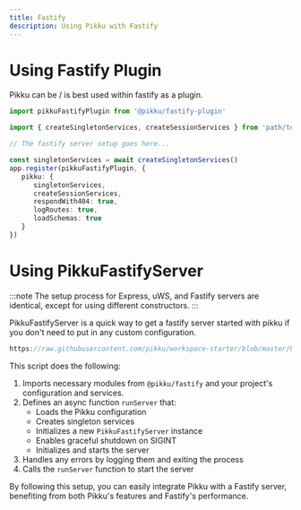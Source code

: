 ```yaml
---
title: Fastify
description: Using Pikku with Fastify
---
```


# Using Fastify Plugin

Pikku can be / is best used within fastify as a plugin.

```typescript title="Fastify plugin"
import pikkuFastifyPlugin from '@pikku/fastify-plugin'

import { createSingletonServices, createSessionServices } from 'path/to/pikku-bootstrap.ts'

// The fastify server setup goes here...

const singletonServices = await createSingletonServices()
app.register(pikkuFastifyPlugin, {
   pikku: {
      singletonServices,
      createSessionServices,
      respondWith404: true,
      logRoutes: true,
      loadSchemas: true
   }
})
```

# Using PikkuFastifyServer

:::note
The setup process for Express, uWS, and Fastify servers are identical, except for using different constructors.
:::

PikkuFastifyServer is a quick way to get a fastify server started with pikku if you don't need to put in any custom configuration. 

```typescript reference title="Test"
https://raw.githubusercontent.com/pikku/workspace-starter/blob/master/backends/fastify/bin/start.ts
```

This script does the following:

1. Imports necessary modules from `@pikku/fastify` and your project's configuration and services.
2. Defines an async function `runServer` that:
   - Loads the Pikku configuration
   - Creates singleton services
   - Initializes a new `PikkuFastifyServer` instance
   - Enables graceful shutdown on SIGINT
   - Initializes and starts the server
3. Handles any errors by logging them and exiting the process
4. Calls the `runServer` function to start the server

By following this setup, you can easily integrate Pikku with a Fastify server, benefiting from both Pikku's features and Fastify's performance.